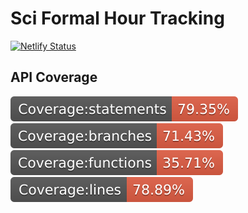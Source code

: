 # Sci Formal Hour Tracking

[![Netlify Status](https://api.netlify.com/api/v1/badges/b38d20a2-4d51-462f-8ad4-5a6195265827/deploy-status)](https://app.netlify.com/sites/hour-logger/deploys)

## API Coverage
![Branch Coverage](./api/coverage/badge-statements.svg)
</br>
![Branch Coverage](./api/coverage/badge-branches.svg)
</br>
![Branch Coverage](./api/coverage/badge-functions.svg)
</br>
![Branch Coverage](./api/coverage/badge-lines.svg)
